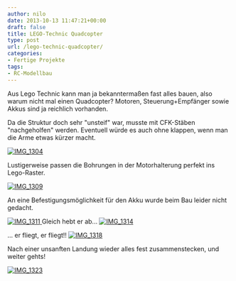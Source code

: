 ```yaml
---
author: nilo
date: 2013-10-13 11:47:21+00:00
draft: false
title: LEGO-Technic Quadcopter
type: post
url: /lego-technic-quadcopter/
categories:
- Fertige Projekte
tags:
- RC-Modellbau
---
```


Aus Lego Technic kann man ja bekanntermaßen fast alles bauen, also warum nicht mal einen Quadcopter? Motoren, Steuerung+Empfänger sowie Akkus sind ja reichlich vorhanden.

Da die Struktur doch sehr "unsteif" war, musste mit CFK-Stäben "nachgeholfen" werden. Eventuell würde es auch ohne klappen, wenn man die Arme etwas kürzer macht.

<!-- more -->

[![IMG_1304](https://eigenbaukombinat.de/wp-content/uploads/2013/10/IMG_1304-1024x682.jpg)
](https://eigenbaukombinat.de/wp-content/uploads/2013/10/IMG_1304.jpg)

Lustigerweise passen die Bohrungen in der Motorhalterung perfekt ins Lego-Raster.

[![IMG_1309](https://eigenbaukombinat.de/wp-content/uploads/2013/10/IMG_1309-1024x682.jpg)
](https://eigenbaukombinat.de/wp-content/uploads/2013/10/IMG_1309.jpg)

An eine Befestigungsmöglichkeit für den Akku wurde beim Bau leider nicht gedacht.

[![IMG_1311](https://eigenbaukombinat.de/wp-content/uploads/2013/10/IMG_1311-1024x682.jpg)
](https://eigenbaukombinat.de/wp-content/uploads/2013/10/IMG_1311.jpg)
Gleich hebt er ab...
[![IMG_1314](https://eigenbaukombinat.de/wp-content/uploads/2013/10/IMG_1314-1024x682.jpg)
](https://eigenbaukombinat.de/wp-content/uploads/2013/10/IMG_1314.jpg)

... er fliegt, er fliegt!!
[![IMG_1318](https://eigenbaukombinat.de/wp-content/uploads/2013/10/IMG_1318-1024x682.jpg)
](https://eigenbaukombinat.de/wp-content/uploads/2013/10/IMG_1318.jpg)

Nach einer unsanften Landung wieder alles fest zusammenstecken, und weiter gehts!

[![IMG_1323](https://eigenbaukombinat.de/wp-content/uploads/2013/10/IMG_1323-1024x682.jpg)
](https://eigenbaukombinat.de/wp-content/uploads/2013/10/IMG_1323.jpg)
